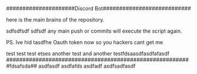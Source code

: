 #####################Discord Bot###########################

here is the main brains of the repository.

sdfsdfsdf
sdfsdf
any main push or commits will execute the script again.

PS. Ive hid tasdfhe Oauth token now so you hackers cant get me

test test test etses another test and another testfdsaasdfasdfafasdf
#########################################################fdsafsda##
asdfasdf
asdfafds
asdfadf
asdfsadfasdf

